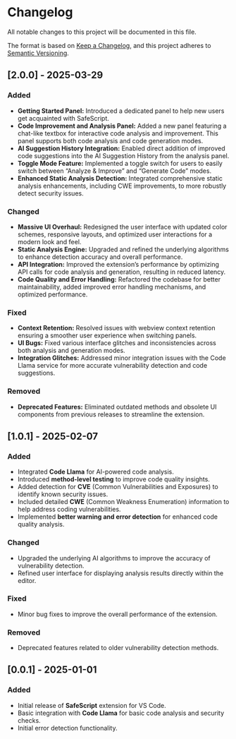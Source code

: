 # Changelog

All notable changes to this project will be documented in this file.

The format is based on [Keep a Changelog](https://keepachangelog.com/en/1.1.0/),
and this project adheres to [Semantic Versioning](https://semver.org/spec/v2.0.0.html).

## [2.0.0] - 2025-03-29

### Added
- **Getting Started Panel:** Introduced a dedicated panel to help new users get acquainted with SafeScript.
- **Code Improvement and Analysis Panel:** Added a new panel featuring a chat-like textbox for interactive code analysis and improvement. This panel supports both code analysis and code generation modes.
- **AI Suggestion History Integration:** Enabled direct addition of improved code suggestions into the AI Suggestion History from the analysis panel.
- **Toggle Mode Feature:** Implemented a toggle switch for users to easily switch between “Analyze & Improve” and “Generate Code” modes.
- **Enhanced Static Analysis Detection:** Integrated comprehensive static analysis enhancements, including CWE improvements, to more robustly detect security issues.

### Changed
- **Massive UI Overhaul:** Redesigned the user interface with updated color schemes, responsive layouts, and optimized user interactions for a modern look and feel.
- **Static Analysis Engine:** Upgraded and refined the underlying algorithms to enhance detection accuracy and overall performance.
- **API Integration:** Improved the extension’s performance by optimizing API calls for code analysis and generation, resulting in reduced latency.
- **Code Quality and Error Handling:** Refactored the codebase for better maintainability, added improved error handling mechanisms, and optimized performance.

### Fixed
- **Context Retention:** Resolved issues with webview context retention ensuring a smoother user experience when switching panels.
- **UI Bugs:** Fixed various interface glitches and inconsistencies across both analysis and generation modes.
- **Integration Glitches:** Addressed minor integration issues with the Code Llama service for more accurate vulnerability detection and code suggestions.

### Removed
- **Deprecated Features:** Eliminated outdated methods and obsolete UI components from previous releases to streamline the extension.

## [1.0.1] - 2025-02-07

### Added
- Integrated **Code Llama** for AI-powered code analysis.
- Introduced **method-level testing** to improve code quality insights.
- Added detection for **CVE** (Common Vulnerabilities and Exposures) to identify known security issues.
- Included detailed **CWE** (Common Weakness Enumeration) information to help address coding vulnerabilities.
- Implemented **better warning and error detection** for enhanced code quality analysis.

### Changed
- Upgraded the underlying AI algorithms to improve the accuracy of vulnerability detection.
- Refined user interface for displaying analysis results directly within the editor.

### Fixed
- Minor bug fixes to improve the overall performance of the extension.

### Removed
- Deprecated features related to older vulnerability detection methods.

## [0.0.1] - 2025-01-01

### Added
- Initial release of **SafeScript** extension for VS Code.
- Basic integration with **Code Llama** for basic code analysis and security checks.
- Initial error detection functionality.